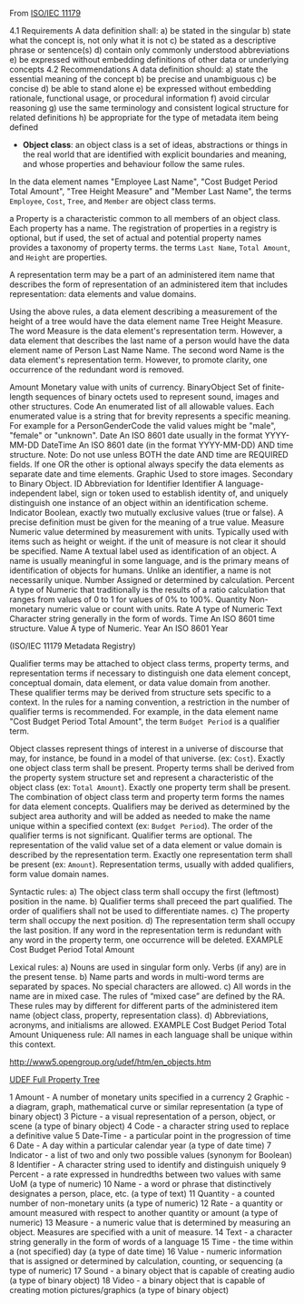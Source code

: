 From [ISO/IEC 11179](http://standards.iso.org/ittf/PubliclyAvailableStandards/c035347_ISO_IEC_11179-5_2005(E).zip)

4.1 Requirements A data definition shall:
a) be stated in the singular
b) state what the concept is, not only what it is not
c) be stated as a descriptive phrase or sentence(s)
d) contain only commonly understood abbreviations
e) be expressed without embedding definitions of other data or underlying concepts
4.2 Recommendations A data definition should:
a) state the essential meaning of the concept
b) be precise and unambiguous
c) be concise
d) be able to stand alone
e) be expressed without embedding rationale, functional usage, or procedural information
f) avoid circular reasoning
g) use the same terminology and consistent logical structure for related definitions
h) be appropriate for the type of metadata item being defined

* **Object class**: an object class is a set of ideas, abstractions or things in the real world that are identified with explicit boundaries and meaning, and whose properties and behaviour follow the same rules.

In the data element names "Employee Last Name", "Cost Budget Period Total Amount", "Tree Height Measure" and "Member Last Name", the terms `Employee`, `Cost`, `Tree`, and `Member` are object class terms.

a Property is a characteristic common to all members of an object class. Each property has a name. The registration of properties in a registry is optional, but if used, the set of actual and potential property names provides a taxonomy of property terms.
the terms `Last Name`, `Total Amount`, and `Height` are properties.


A representation term may be a part of an administered item name that describes the form of representation of an administered item that includes representation: data elements and value domains.

Using the above rules, a data element describing a measurement of the height of a tree would have the data element name Tree Height Measure. The word Measure is the data element's representation term. However, a data element that describes the last name of a person would have the data element name of Person Last Name Name. The second word Name is the data element's representation term. However, to promote clarity, one occurrence of the redundant word is removed.

Amount      	Monetary value with units of currency.
BinaryObject	Set of finite-length sequences of binary octets used to represent sound, images and other structures.
Code        	An enumerated list of all allowable values. Each enumerated value is a string that for brevity represents a specific meaning. For example for a PersonGenderCode the valid values might be "male", "female" or "unknown".
Date        	An ISO 8601 date usually in the format YYYY-MM-DD
DateTime    	An ISO 8601 date (in the format YYYY-MM-DD) AND time structure. Note: Do not use unless BOTH the date AND time are REQUIRED fields. If one OR the other is optional always specify the data elements as separate date and time elements.
Graphic     	Used to store images. Secondary to Binary Object.
ID          	Abbreviation for Identifier
Identifier  	A language-independent label, sign or token used to establish identity of, and uniquely distinguish one instance of an object within an identification scheme.
Indicator   	Boolean, exactly two mutually exclusive values (true or false). A precise definition must be given for the meaning of a true value.
Measure     	Numeric value determined by measurement with units. Typically used with items such as height or weight. if the unit of measure is not clear it should be specified.
Name        	A textual label used as identification of an object. A name is usually meaningful in some language, and is the primary means of identification of objects for humans. Unlike an identifier, a name is not necessarily unique.
Number      	Assigned or determined by calculation.
Percent     	A type of Numeric that traditionally is the results of a ratio calculation that ranges from values of 0 to 1 for values of 0% to 100%.
Quantity    	Non-monetary numeric value or count with units.
Rate        	A type of Numeric
Text        	Character string generally in the form of words.
Time        	An ISO 8601 time structure.
Value       	A type of Numeric.
Year        	An ISO 8601 Year

(ISO/IEC 11179 Metadata Registry)

Qualifier terms may be attached to object class terms, property terms, and representation terms if necessary to distinguish one data element concept, conceptual domain, data element, or data value domain from another. These qualifier terms may be derived from structure sets specific to a context. In the rules for a naming convention, a restriction in the number of qualifier terms is recommended.
For example, in the data element name "Cost Budget Period Total Amount", the term `Budget Period` is a qualifier term.


Object classes represent things of interest in a universe of discourse that may, for instance, be found in a model of that universe. (ex: `Cost`). Exactly one object class term shall be present.
Property terms shall be derived from the property system structure set and represent a characteristic of the object class (ex: `Total Amount`). Exactly one property term shall be present.
The combination of object class term and property term forms the names for data element concepts.
Qualifiers may be derived as determined by the subject area authority and will be added as needed to make the name unique within a specified context (ex: `Budget Period`). The order of the qualifier terms is not significant. Qualifier terms are optional.
The representation of the valid value set of a data element or value domain is described by the representation term.
Exactly one representation term shall be present (ex: `Amount`). Representation terms, usually with added qualifiers, form value domain names.

Syntactic rules:
a) The object class term shall occupy the first (leftmost) position in the name.
b) Qualifier terms shall preceed the part qualified. The order of qualifiers shall not be used to differentiate names.
c) The property term shall occupy the next position.
d) The representation term shall occupy the last position. If any word in the representation term is redundant with any word in the property term, one occurrence will be deleted.
EXAMPLE Cost Budget Period Total Amount

Lexical rules:
a) Nouns are used in singular form only. Verbs (if any) are in the present tense.
b) Name parts and words in multi-word terms are separated by spaces. No special characters are allowed.
c) All words in the name are in mixed case. The rules of “mixed case” are defined by the RA. These rules may by different for different parts of the administered item name (object class, property, representation class).
d) Abbreviations, acronyms, and initialisms are allowed.
EXAMPLE Cost Budget Period Total Amount
Uniqueness rule:
All names in each language shall be unique within this context.


http://www5.opengroup.org/udef/htm/en_objects.htm

[UDEF Full Property Tree](http://www5.opengroup.org/udefinfo/htm/en_properties.htm)

 1 Amount - A number of monetary units specified in a currency
  2 Graphic - a diagram, graph, mathematical curve or similar representation (a type of binary object)
  3 Picture - a visual representation of a person, object, or scene (a type of binary object)
  4 Code - a character string used to replace a definitive value
  5 Date-Time - a particular point in the progression of time
  6 Date - A day within a particular calendar year (a type of date time)
  7 Indicator - a list of two and only two possible values (synonym for Boolean)
  8 Identifier - A character string used to identify and distinguish uniquely
  9 Percent - a rate expressed in hundredths between two values with same UoM (a type of numeric)
  10 Name - a word or phrase that distinctively designates a person, place, etc. (a type of text)
  11 Quantity - a counted number of non-monetary units (a type of numeric)
  12 Rate - a quantity or amount measured with respect to another quantity or amount (a type of numeric)
  13 Measure - a numeric value that is determined by measuring an object. Measures are specified with a unit of measure.
  14 Text - a character string generally in the form of words of a language
  15 Time - the time within a (not specified) day (a type of date time)
  16 Value - numeric information that is assigned or determined by calculation, counting, or sequencing (a type of numeric)
  17 Sound - a binary object that is capable of creating audio (a type of binary object)
  18 Video - a binary object that is capable of creating motion pictures/graphics (a type of binary object)
 

 


